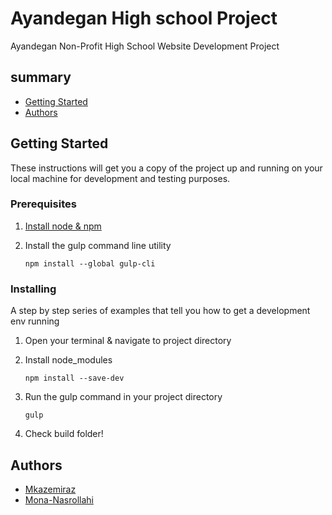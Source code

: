 # Ayandegan High school Project
Ayandegan Non-Profit High School Website Development Project

## summary
* [Getting Started](#getting-started)
* [Authors](#authors)

## Getting Started
These instructions will get you a copy of the project up and running on your local machine for development and testing purposes.

### Prerequisites
1. [Install node & npm](https://nodejs.org/en/download/)
2. Install the gulp command line utility
    
    `npm install --global gulp-cli`

### Installing
A step by step series of examples that tell you how to get a development env running
1. Open your terminal & navigate to project directory
2. Install node_modules

    `npm install --save-dev`
3. Run the gulp command in your project directory

    `gulp`
4. Check build folder!

## Authors

* [Mkazemiraz](https://github.com/mkazemiraz)
* [Mona-Nasrollahi](https://github.com/mona-n67)